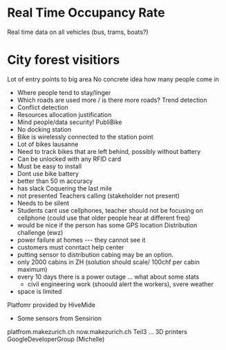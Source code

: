 # Real Time Occupancy Rate
Real time data on all vehicles (bus, trams, boats?)
# City forest visitiors
Lot of entry points to big area
No concrete idea how many people come in
- Where people tend to stay/linger
- Which roads are used more / is there more roads? Trend detection
- Conflict detection
- Resources allocation justification
- Mind people/data security!
PubliBike
- No docking station
- Bike is wirelessly connected to the station point
- Lot of bikes lausanne
- Need to track bikes that are left behind, possibly without battery
- Can be unlocked with any RFID card
- Must be easy to install
- Dont use bike battery
- better than 50 m accuracy
- has slack
Coquering the last mile
- not presented
Teachers calling (stakeholder not present)
- Needs to be silent
- Students cant use cellphones, teacher should not be focusing on cellphone
(could use that older people hear at different freq)
- would be nice if the person has some GPS location 
Distribution challenge (ewz)
- power failure at homes --- they cannot see it
- customers must conntact help center
- putting sensor to distribution cabing may be an option.
- only 2000 cabins in ZH (solution should scale/ 100chf per cabin maximum)
- every 10 days there is a power outage ... what about some stats
  - civil engineering work (shoould alert the workers), svere weather
- space is limited

Platfomr provided by HiveMide
  - Some sensors from Sensirion

platfrom.makezurich.ch
now.makezurich.ch
Teil3 ... 3D printers
GoogleDeveloperGroup (Michelle)